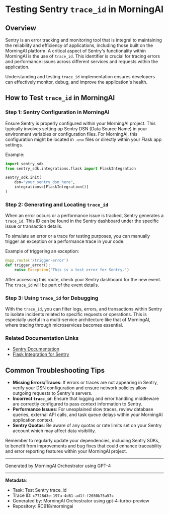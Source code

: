 # Testing Sentry `trace_id` in MorningAI

## Overview

Sentry is an error tracking and monitoring tool that is integral to maintaining the reliability and efficiency of applications, including those built on the MorningAI platform. A critical aspect of Sentry's functionality within MorningAI is the use of `trace_id`. This identifier is crucial for tracing errors and performance issues across different services and requests within the application.

Understanding and testing `trace_id` implementation ensures developers can effectively monitor, debug, and improve the application's health.

## How to Test `trace_id` in MorningAI

### Step 1: Sentry Configuration in MorningAI

Ensure Sentry is properly configured within your MorningAI project. This typically involves setting up Sentry DSN (Data Source Name) in your environment variables or configuration files. For MorningAI, this configuration might be located in `.env` files or directly within your Flask app settings.

Example:
```python
import sentry_sdk
from sentry_sdk.integrations.flask import FlaskIntegration

sentry_sdk.init(
    dsn="your_sentry_dsn_here",
    integrations=[FlaskIntegration()]
)
```

### Step 2: Generating and Locating `trace_id`

When an error occurs or a performance issue is tracked, Sentry generates a `trace_id`. This ID can be found in the Sentry dashboard under the specific issue or transaction details.

To simulate an error or a trace for testing purposes, you can manually trigger an exception or a performance trace in your code.

Example of triggering an exception:
```python
@app.route('/trigger-error')
def trigger_error():
    raise Exception('This is a test error for Sentry.')
```

After accessing this route, check your Sentry dashboard for the new event. The `trace_id` will be part of the event details.

### Step 3: Using `trace_id` for Debugging

With the `trace_id`, you can filter logs, errors, and transactions within Sentry to isolate incidents related to specific requests or operations. This is especially useful in a multi-service architecture like that of MorningAI, where tracing through microservices becomes essential.

### Related Documentation Links

- [Sentry Documentation](https://docs.sentry.io/)
- [Flask Integration for Sentry](https://docs.sentry.io/platforms/python/guides/flask/)

## Common Troubleshooting Tips

- **Missing Errors/Traces**: If errors or traces are not appearing in Sentry, verify your DSN configuration and ensure network policies allow outgoing requests to Sentry's servers.
- **Incorrect `trace_id`**: Ensure that logging and error handling middleware are correctly configured to pass context information to Sentry.
- **Performance Issues**: For unexplained slow traces, review database queries, external API calls, and task queue delays within your MorningAI application context.
- **Sentry Quotas**: Be aware of any quotas or rate limits set on your Sentry account which may affect data visibility.

Remember to regularly update your dependencies, including Sentry SDKs, to benefit from improvements and bug fixes that could enhance traceability and error reporting features within your MorningAI project.

---
Generated by MorningAI Orchestrator using GPT-4

---

**Metadata**:
- Task: Test Sentry trace_id
- Trace ID: `c7728d3e-197a-4d61-ad1f-f2650b75a57c`
- Generated by: MorningAI Orchestrator using gpt-4-turbo-preview
- Repository: RC918/morningai
